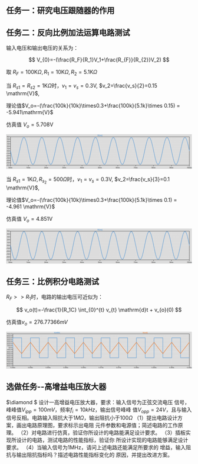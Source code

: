 ## 任务一：研究电压跟随器的作用



## 任务二：反向比例加法运算电路测试
输入电压和输出电压的关系为：

$$
V_{0}=-(\frac{R_F}{R_1}V_1+\frac{R_{F}}{R_{2}}V_2)
$$

取 $R_F=100 \mathrm{K}\Omega, R_1=10 \mathrm{K} \Omega, R_2=5.1{\mathrm{K}}\Omega$

当 $R_{s1}=R_{s2}=1 \mathrm{K}\Omega$时，$v_1=v_{s}=0.3 \mathrm{V}$, $v_2=\frac{v_s}{2}=0.15 \mathrm{V}$,

理论值$V_o=-(\frac{100k}{10k}\times0.3+\frac{100k}{5.1k}\times 0.15) = -5.941\mathrm{V}$

仿真值 $V_{o}=5.708 \mathrm{V}$


![反向比例加法-Rs2=1k](attachments/反向比例加法-Rs2=1k.png)

当 $R_{s1}=1\mathrm{K}\Omega, R_{s_2}=500\Omega$时，$v_1=v_{s}=0.3 \mathrm{V}$, $v_2=\frac{v_s}{3}=0.1 \mathrm{V}$,

理论值$V_o=-(\frac{100k}{10k}\times0.3+\frac{100k}{5.1k}\times 0.1) = -4.961 \mathrm{V}$

仿真值 $V_{o}=4.851 \mathrm{V}$

![反向比例加法-Rs2=500](attachments/反向比例加法-Rs2=500.png)

## 任务三：比例积分电路测试
$R_F>>R_1$时，电路的输出电压可近似为：

$$
v_o(t)=-\frac{1}{R_1C} \int_{0}^{t} v_{t} \mathrm{d}t + v_{o}(0)
$$

仿真值$v_{o}=276.77366mV$

![积分器波形](attachments/积分器波形.png)




## 选做任务--高增益电压放大器

$\diamond $ 设计一高增益电压放大器，要求：输入信号为正弦交流电压
信号，峰峰值$V_{ipp}=100mV$，频率$f_i=10kHz$，输出信号峰峰
值$V_{opp}=24V$，且与输入信号反相。电路输入阻抗大于$1M\Omega$，输出阻抗小于$100\Omega$
（1）提出电路设计方案，画出电路原理图，要求标示出电阻
元件参数和电源值；简述电路的工作原理。
（2）对电路进行仿真，验证你所设计的电路能满足设计要求。
（3）插板实现所设计的电路，测试电路的性能指标，验证你
所设计实现的电路能够满足设计要求。
（4）当输入信号为1MHz，请问上述电路还能满足所要求的
增益，输入阻抗与输出阻抗指标吗？描述电路性能指标变化的
原因，并提出改进方案。


